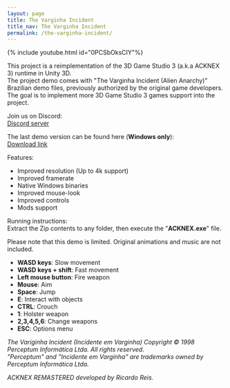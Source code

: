 ```yaml
---
layout: page
title: The Varginha Incident
title_nav: The Varginha Incident
permalink: /the-varginha-incident/
---
```

{% include youtube.html id="0PCSbOksCIY"%}

This project is a reimplementation of the 3D Game Studio 3 (a.k.a ACKNEX 3) runtime in Unity 3D.<br>
The project demo comes with "The Varginha Incident (Alien Anarchy)" Brazilian demo files, previously authorized by the original game developers.
The goal is to implement more 3D Game Studio 3 games support into the project.

Join us on Discord:<br>
[Discord server](https://discord.gg/WpMFRk3qT7)

The last demo version can be found here (**Windows only**):<br>
[Download link](https://drive.google.com/file/d/1rVMuwemFJBgl18sh0To-Az6Jq1KQPNYA/view?usp=sharing)

Features:<br>
- Improved resolution (Up to 4k support)
- Improved framerate
- Native Windows binaries
- Improved mouse-look
- Improved controls
- Mods support

Running instructions:<br>
Extract the Zip contents to any folder, then execute the "**ACKNEX.exe**" file.

Please note that this demo is limited. Original animations and music are not included.

- **WASD keys**: Slow movement
- **WASD keys + shift**: Fast movement
- **Left mouse button**: Fire weapon
- **Mouse**: Aim
- **Space**: Jump
- **E**: Interact with objects
- **CTRL**: Crouch
- **1**: Holster weapon
- **2,3,4,5,6**: Change weapons
- **ESC**: Options menu

*The Variginha Incident (Incidente em Varginha) Copyright © 1998 Perceptum Informática Ltda. All rights reserved.<br>
"Perceptum" and "Incidente em Varginha" are trademarks owned by Perceptum Informática Ltda.*

*ACKNEX REMASTERED developed by Ricardo Reis.*
